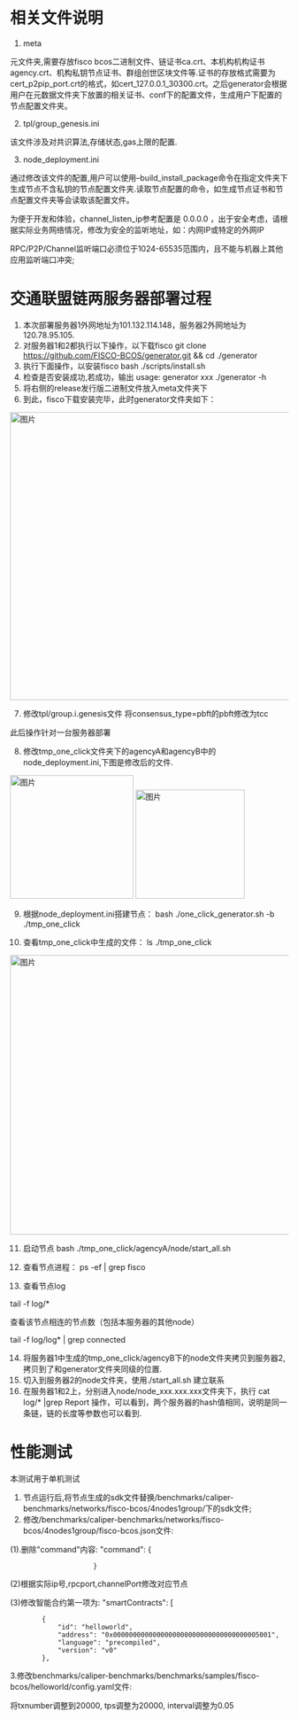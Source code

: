 # 相关文件说明

1. meta

  元文件夹,需要存放fisco bcos二进制文件、链证书ca.crt、本机构机构证书agency.crt、机构私钥节点证书、群组创世区块文件等.证书的存放格式需要为cert_p2pip_port.crt的格式，如cert_127.0.0.1_30300.crt。之后generator会根据用户在元数据文件夹下放置的相关证书、conf下的配置文件，生成用户下配置的节点配置文件夹。
  
2. tpl/group_genesis.ini 

  该文件涉及对共识算法,存储状态,gas上限的配置. 
  
3. node_deployment.ini 

  通过修改该文件的配置,用户可以使用–build_install_package命令在指定文件夹下生成节点不含私钥的节点配置文件夹.读取节点配置的命令，如生成节点证书和节点配置文件夹等会读取该配置文件。
  
  为便于开发和体验，channel_listen_ip参考配置是 0.0.0.0 ，出于安全考虑，请根据实际业务网络情况，修改为安全的监听地址，如：内网IP或特定的外网IP
  
  RPC/P2P/Channel监听端口必须位于1024-65535范围内，且不能与机器上其他应用监听端口冲突;
# 交通联盟链两服务器部署过程
1. 本次部署服务器1外网地址为101.132.114.148，服务器2外网地址为120.78.95.105.
2. 对服务器1和2都执行以下操作，以下载fisco
  git clone https://github.com/FISCO-BCOS/generator.git && cd ./generator
3. 执行下面操作，以安装fisco
  bash ./scripts/install.sh
4. 检查是否安装成功,若成功，输出 usage: generator xxx
  ./generator -h
5. 将右侧的release发行版二进制文件放入meta文件夹下
6. 到此，fisco下载安装完毕，此时generator文件夹如下：
 <img width="520" alt="图片" src="https://user-images.githubusercontent.com/56347756/115842311-46f91500-a450-11eb-8890-9e724559ea20.png">
 
7. 修改tpl/group.i.genesis文件
   将consensus_type=pbft的pbft修改为tcc
   
此后操作针对一台服务器部署

8. 修改tmp_one_click文件夹下的agencyA和agencyB中的node_deployment.ini,下图是修改后的文件. 
<img width="223" alt="图片" src="https://user-images.githubusercontent.com/56347756/115849235-4617b180-a457-11eb-9c19-057692431966.png">
<img width="197" alt="图片" src="https://user-images.githubusercontent.com/56347756/115849251-49ab3880-a457-11eb-916e-8bd7e1d5e02c.png">

9. 根据node_deployment.ini搭建节点：
bash ./one_click_generator.sh -b ./tmp_one_click

10. 查看tmp_one_click中生成的文件：
ls ./tmp_one_click
<img width="505" alt="图片" src="https://user-images.githubusercontent.com/56347756/115849469-7d865e00-a457-11eb-95d3-d810e73f26f7.png">

11. 启动节点
bash ./tmp_one_click/agencyA/node/start_all.sh
12. 查看节点进程：
ps -ef | grep fisco

13. 查看节点log

tail -f log/*

查看该节点相连的节点数（包括本服务器的其他node）

tail -f log/log* | grep connected

14. 将服务器1中生成的tmp_one_click/agencyB下的node文件夹拷贝到服务器2,拷贝到了和generator文件夹同级的位置.
15. 切入到服务器2的node文件夹，使用./start_all.sh 建立联系
16. 在服务器1和2上，分别进入node/node_xxx.xxx.xxx文件夹下，执行
cat log/* |grep Report 操作，可以看到，两个服务器的hash值相同，说明是同一条链，链的长度等参数也可以看到.

# 性能测试
本测试用于单机测试

1. 节点运行后,将节点生成的sdk文件替换/benchmarks/caliper-benchmarks/networks/fisco-bcos/4nodes1group/下的sdk文件;
2. 修改/benchmarks/caliper-benchmarks/networks/fisco-bcos/4nodes1group/fisco-bcos.json文件:

(1).删除"command"内容:    "command": {

                         }
                          
(2)根据实际ip号,rpcport,channelPort修改对应节点

(3)修改智能合约第一项为:         "smartContracts": [

            {
                "id": "helloworld",
                "address": "0x0000000000000000000000000000000000005001",
                "language": "precompiled",
                "version": "v0"  
            },
            
3.修改benchmarks/caliper-benchmarks/benchmarks/samples/fisco-bcos/helloworld/config.yaml文件: 
  
  将txnumber调整到20000, tps调整为20000, interval调整为0.05

  
